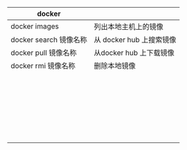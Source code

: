 | docker          |                          |
| ---------------------- | ------------------------ |
| docker images          | 列出本地主机上的镜像     |
| docker search 镜像名称 | 从 docker hub 上搜索镜像 |
| docker pull 镜像名称   | 从docker hub 上下载镜像  |
| docker rmi 镜像名称    | 删除本地镜像   |
|     |    |
|     |    |
|     |    |
|     |    |
|     |    |
|     |    |
|     |    |
|     |    |
|     |    |
|     |    |
|     |    |
|     |    |
|     |    |
|     |    |
|     |    |
|     |    |
|     |    |
|     |    |
|     |    |
|     |    |
|     |    |
|     |    |
|     |    |
|     |    |
|     |    |
|     |    |
|     |    |
